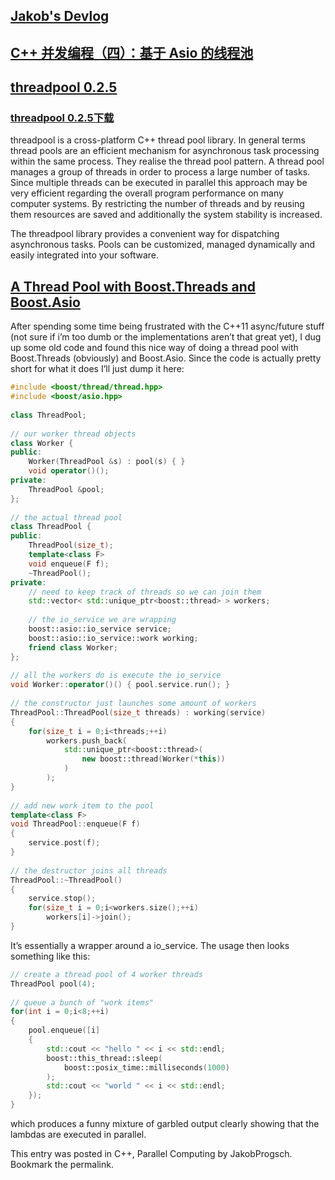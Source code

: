 ## [Jakob's Devlog](http://progsch.net/wordpress/?author=1)
## [C++ 并发编程（四）：基于 Asio 的线程池](https://segmentfault.com/a/1190000006691692)
## [threadpool 0.2.5](http://threadpool.sourceforge.net)
### [threadpool 0.2.5下载](https://sourceforge.net/projects/threadpool/files/threadpool/0.2.5%20%28Stable%29/threadpool-0_2_5-src.zip/download?use_mirror=jaist&download=)
threadpool is a cross-platform C++ thread pool library. In general terms thread pools are an efficient mechanism for asynchronous task processing within the same process. They realise the thread pool pattern.
A thread pool manages a group of threads in order to process a large number of tasks. Since multiple threads can be executed in parallel this approach may be very efficient regarding the overall program performance on many computer systems. By restricting the number of threads and by reusing them resources are saved and additionally the system stability is increased.

The threadpool library provides a convenient way for dispatching asynchronous tasks. Pools can be customized, managed dynamically and easily integrated into your software.

## [A Thread Pool with Boost.Threads and Boost.Asio](http://progsch.net/wordpress/?p=71)
After spending some time being frustrated with the C++11 async/future stuff (not sure if i’m too dumb or the implementations aren’t that great yet), I dug up some old code and found this nice way of doing a thread pool with Boost.Threads (obviously) and Boost.Asio. Since the code is actually pretty short for what it does I’ll just dump it here:
```cpp
#include <boost/thread/thread.hpp>
#include <boost/asio.hpp>
 
class ThreadPool;
 
// our worker thread objects
class Worker {
public:
    Worker(ThreadPool &s) : pool(s) { }
    void operator()();
private:
    ThreadPool &pool; 
};
 
// the actual thread pool
class ThreadPool {
public:
    ThreadPool(size_t);
    template<class F>
    void enqueue(F f);
    ~ThreadPool();
private:
    // need to keep track of threads so we can join them
    std::vector< std::unique_ptr<boost::thread> > workers;
     
    // the io_service we are wrapping
    boost::asio::io_service service;
    boost::asio::io_service::work working;
    friend class Worker;
};
 
// all the workers do is execute the io_service
void Worker::operator()() { pool.service.run(); }
 
// the constructor just launches some amount of workers
ThreadPool::ThreadPool(size_t threads) : working(service)
{
    for(size_t i = 0;i<threads;++i)
        workers.push_back(
            std::unique_ptr<boost::thread>(
                new boost::thread(Worker(*this))
            )
        );
}
 
// add new work item to the pool
template<class F>
void ThreadPool::enqueue(F f)
{
    service.post(f);
}
 
// the destructor joins all threads
ThreadPool::~ThreadPool()
{
    service.stop();
    for(size_t i = 0;i<workers.size();++i)
        workers[i]->join();
}
```
It’s essentially a wrapper around a io_service. The usage then looks something like this:
```cpp
// create a thread pool of 4 worker threads
ThreadPool pool(4);
 
// queue a bunch of "work items"
for(int i = 0;i<8;++i)
{
    pool.enqueue([i]
    {
        std::cout << "hello " << i << std::endl;
        boost::this_thread::sleep(
            boost::posix_time::milliseconds(1000)
        );
        std::cout << "world " << i << std::endl;
    });
}
```
which produces a funny mixture of garbled output clearly showing that the lambdas are executed in parallel.

This entry was posted in C++, Parallel Computing by JakobProgsch. Bookmark the permalink.

